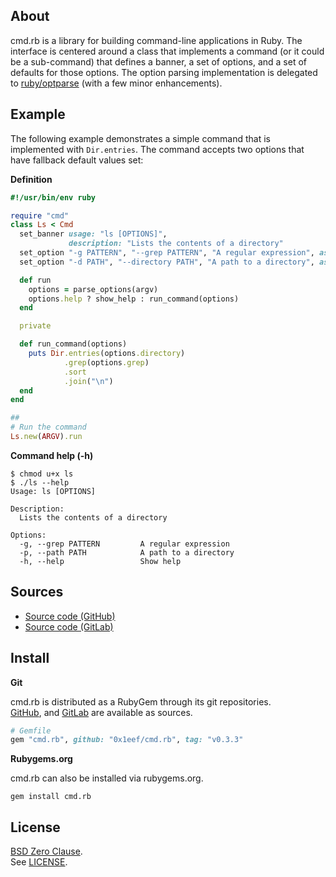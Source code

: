 ## About

cmd.rb is a library for building command-line applications
in Ruby. The interface is centered around a class that implements
a command (or it could be a sub-command) that defines a banner,
a set of options, and a set of defaults for those options. The
option parsing implementation is delegated to
[ruby/optparse](https://github.com/ruby/optparse)
(with a few minor enhancements).

## Example

The following example demonstrates a simple command that is
implemented with `Dir.entries`. The command accepts two options
that have fallback default values set:

**Definition**

```ruby
#!/usr/bin/env ruby

require "cmd"
class Ls < Cmd
  set_banner usage: "ls [OPTIONS]",
             description: "Lists the contents of a directory"
  set_option "-g PATTERN", "--grep PATTERN", "A regular expression", as: Regexp, default: /.+/
  set_option "-d PATH", "--directory PATH", "A path to a directory", as: String, default: Dir.home

  def run
    options = parse_options(argv)
    options.help ? show_help : run_command(options)
  end

  private

  def run_command(options)
    puts Dir.entries(options.directory)
            .grep(options.grep)
            .sort
            .join("\n")
  end
end

##
# Run the command
Ls.new(ARGV).run
```

**Command help (-h)**

```
$ chmod u+x ls
$ ./ls --help
Usage: ls [OPTIONS]

Description:
  Lists the contents of a directory

Options:
  -g, --grep PATTERN         A regular expression
  -p, --path PATH            A path to a directory
  -h, --help                 Show help

```

## Sources

* [Source code (GitHub)](https://github.com/0x1eef/cmd.rb#readme)
* [Source code (GitLab)](https://gitlab.com/0x1eef/cmd.rb#about)

## Install

**Git**

cmd.rb is distributed as a RubyGem through its git repositories. <br>
[GitHub](https://github.com/0x1eef/cmd.rb),
and
[GitLab](https://gitlab.com/0x1eef/cmd.rb)
are available as sources.

```ruby
# Gemfile
gem "cmd.rb", github: "0x1eef/cmd.rb", tag: "v0.3.3"
```

**Rubygems.org**

cmd.rb can also be installed via rubygems.org.

    gem install cmd.rb

## <a id="license"> License </a>

[BSD Zero Clause](https://choosealicense.com/licenses/0bsd/).
<br>
See [LICENSE](./LICENSE).
